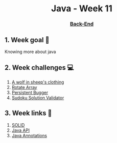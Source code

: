 <h1 align="center">Java - Week 11</h1>
<h3 align="center"><a href="https://www.techopedia.com/definition/29568/back-end-developer" target="_blank">Back-End</a></h3>

## 1. Week goal 🏁
<p>Knowing more about java</p>

## 2. Week challenges 💻
1. [A wolf in sheep's clothing](https://www.codewars.com/kata/5c8bfa44b9d1192e1ebd3d15)
2. [Rotate Array](https://www.codewars.com/kata/5469e0798a3502f4a90005c9)
3. [Persistent Bugger](https://www.codewars.com/kata/55bf01e5a717a0d57e0000ec)
4. [Sudoku Solution Validator](https://www.codewars.com/kata/529bf0e9bdf7657179000008) 

## 3. Week links 🔗
1. [SOLID](https://www.youtube.com/watch?v=rtmFCcjEgEw&ab_channel=LaraconEU)
2. [Java API](https://docs.oracle.com/en/java/javase/15/docs/api/)
3. [Java Annotations](http://tutorials.jenkov.com/java/annotations.html)